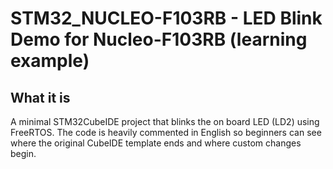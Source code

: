 # STM32_NUCLEO-F103RB - LED Blink Demo for Nucleo-F103RB (learning example)

## What it is
A minimal STM32CubeIDE project that blinks the on board LED (LD2) using FreeRTOS.
The code is heavily commented in English so beginners can see where the original
CubeIDE template ends and where custom changes begin.
